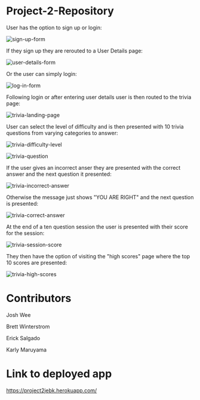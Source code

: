# Project-2-Repository

User has the option to sign up or login:

![sign-up-form](public/images/sign-up-form.png)

If they sign up they are rerouted to a User Details page:

![user-details-form](public/images/user-details-form.png)


Or the user can simply login:

![log-in-form](public/images/login-form.png)


Following login or after entering user details user is then routed to the trivia page:

![trivia-landing-page](public/images/Trivia-page.png)


User can select the level of difficulty and is then presented with 10 trivia questions from varying categories to answer:

![trivia-difficulty-level](public/images/trivia-difficulty-level.png)

![trivia-question](public/images/trivia-question.png)

If the user gives an incorrect anser they are presented with the correct answer and the next question it presented:

![trivia-incorrect-answer](public/images/trivia-incorrect-answer.png)

Otherwise the message just shows "YOU ARE RIGHT" and the next question is presented:

![trivia-correct-answer](public/images/trivia-correct-answer.png)

At the end of a ten question session the user is presented with their score for the session:

![trivia-session-score](public/images/trivia-session-score.png)


They then have the option of visiting the "high scores" page where the top 10 scores are presented:

![trivia-high-scores](public/images/scores.png)


# Contributors

Josh Wee

Brett Winterstrom

Erick Salgado

Karly Maruyama

# Link to deployed app

https://project2jebk.herokuapp.com/